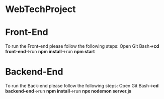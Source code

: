 # WebTechProject
 
 # Front-End
 To run the Front-end please follow the following steps:
 Open Git Bash->**cd front-end**->run **npm install**->run **npm start**
 
  # Backend-End
 To run the Back-end please follow the following steps:
 Open Git Bash->**cd backend-end**->run **npm install**->run **npx nodemon server.js**
